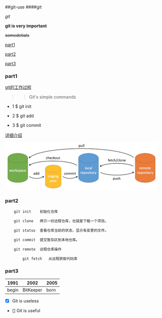 ##git-use
####git

*git*

**git is very important**

~~somedetials~~

[part1](#jump1)

[part2](#jump2)

[part3](#jump3)

### <span id="jump1">part1</span>
[git的工作过程](work.md)

>>Git's simple commands


- 1 $ git init
  
- 2 $ git add

- 3 $ git commit 

[详细介绍](https://www.runoob.com/git/git-basic-operations.html)

![avatar](https://github.com/GOGOGO-ZXY/Git-use/blob/main/git-command.jpg)
### <span id="jump2">part2</span>

```
	git init 	初始化仓库
```

```
	git clone 	拷贝一份远程仓库，也就是下载一个项目。
```

```
	git status 	查看仓库当前的状态，显示有变更的文件。
```

```
	git commit 	提交暂存区到本地仓库。
```


```
	git remote 	远程仓库操作
```


```
        git fetch 	从远程获取代码库
```

### <span id="jump3">part3</span>

|1991 |2002     |2005|
|-----|---------|----|
|begin|BitKeeper|born|

* [x] Git is useless
* [] Git is useful
